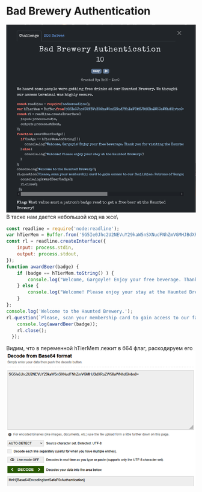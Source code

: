 # Bad Brewery Authentication

![img.png](task%2Fimg.png)\
В таске нам дается небольшой код на жсе\
```javascript
const readline = require('node:readline');
var hTierMem = Buffer.from('SG5Ie0Jhc2U2NEVuY29kaW5nSXNudFNhZmVGMHJBdXRoZW50aWNhdGlvbn0=', 'base64'); 
const rl = readline.createInterface({
    input: process.stdin,
    output: process.stdout,
});
function awardBeer(badge) {
    if (badge == hTierMem.toString() ) {
        console.log("Welcome, Gargoyle! Enjoy your free beverage. Thank you for visiting the Haunted Brewery!")
    } else {
        console.log("Welcome! Please enjoy your stay at the Haunted Brewery.")
    }
};
console.log('Welcome to the Haunted Brewery.');
rl.question(`Please, scan your membership card to gain access to our facilities. Patrons of Gargoyle tier or higher will receive free beverage today.\n`, badge => {
    console.log(awardBeer(badge)); 
    rl.close();
  });
```
Видим, что в переменной hTierMem лежит в б64 флаг, раскодируем его\
![img.png](img.png)